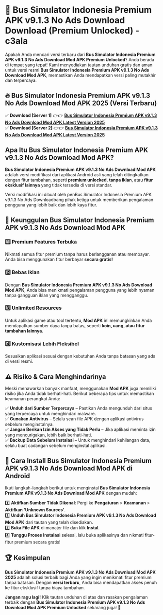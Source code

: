 # 🎯 Bus Simulator Indonesia Premium APK v9.1.3 No Ads Download  Download (Premium Unlocked) -  c3ala

Apakah Anda mencari versi terbaru dari **Bus Simulator Indonesia Premium APK v9.1.3 No Ads Download Mod APK Premium Unlocked**? Anda berada di tempat yang tepat! Kami menyediakan tautan unduhan gratis dan aman untuk versi resmi **Bus Simulator Indonesia Premium APK v9.1.3 No Ads Download Mod APK**, memastikan Anda mendapatkan versi paling mutakhir dan terpercaya.

## 🔥 Bus Simulator Indonesia Premium APK v9.1.3 No Ads Download Mod APK 2025 (Versi Terbaru)

✅ **Download [Server 1]** 👉👉 [**Bus Simulator Indonesia Premium APK v9.1.3 No Ads Download Mod APK Latest Version 2025**](https://momento.my/?title=Bus_Simulator_Indonesia_Premium_APK_v9.1.3_No_Ads_Download)  
✅ **Download [Server 2]** 👉👉 [**Bus Simulator Indonesia Premium APK v9.1.3 No Ads Download Mod APK Latest Version 2025**](https://momento.my/?title=Bus_Simulator_Indonesia_Premium_APK_v9.1.3_No_Ads_Download)  

## Apa Itu Bus Simulator Indonesia Premium APK v9.1.3 No Ads Download Mod APK?

**Bus Simulator Indonesia Premium APK v9.1.3 No Ads Download Mod APK** adalah versi modifikasi dari aplikasi Android asli yang telah ditingkatkan dengan fitur tambahan, seperti **premium unlocked**, **tanpa iklan**, atau **fitur eksklusif lainnya** yang tidak tersedia di versi standar.

Versi modifikasi ini dibuat oleh penBus Simulator Indonesia Premium APK v9.1.3 No Ads Downloadbang pihak ketiga untuk memberikan pengalaman pengguna yang lebih baik dan lebih kaya fitur.

## 🎯 Keunggulan Bus Simulator Indonesia Premium APK v9.1.3 No Ads Download Mod APK

### 1️⃣ Premium Features Terbuka
Nikmati semua fitur premium tanpa harus berlangganan atau membayar. Anda bisa menggunakan fitur berbayar **secara gratis!**

### 2️⃣ Bebas Iklan
Dengan **Bus Simulator Indonesia Premium APK v9.1.3 No Ads Download Mod APK**, Anda bisa menikmati pengalaman pengguna yang lebih nyaman tanpa gangguan iklan yang mengganggu.

### 3️⃣ Unlimited Resources
Untuk aplikasi game atau tool tertentu, **Mod APK** ini memungkinkan Anda mendapatkan sumber daya tanpa batas, seperti **koin, uang, atau fitur tambahan lainnya**.

### 4️⃣ Kustomisasi Lebih Fleksibel
Sesuaikan aplikasi sesuai dengan kebutuhan Anda tanpa batasan yang ada di versi resmi.

## ⚠️ Risiko & Cara Menghindarinya

Meski menawarkan banyak manfaat, menggunakan **Mod APK** juga memiliki risiko jika Anda tidak berhati-hati. Berikut beberapa tips untuk memastikan keamanan perangkat Anda:

✅ **Unduh dari Sumber Terpercaya** – Pastikan Anda mengunduh dari situs yang terpercaya untuk menghindari malware.  
✅ **Gunakan Antivirus** – Selalu scan file APK dengan aplikasi antivirus sebelum menginstalnya.  
✅ **Jangan Berikan Izin Akses yang Tidak Perlu** – Jika aplikasi meminta izin yang mencurigakan, lebih baik berhati-hati.  
✅ **Backup Data Sebelum Instalasi** – Untuk menghindari kehilangan data, selalu buat cadangan sebelum menginstal aplikasi.

## 📌 Cara Install Bus Simulator Indonesia Premium APK v9.1.3 No Ads Download Mod APK di Android

Ikuti langkah-langkah berikut untuk menginstal **Bus Simulator Indonesia Premium APK v9.1.3 No Ads Download Mod APK** dengan mudah:

1️⃣ **Aktifkan Sumber Tidak Dikenal**: Pergi ke **Pengaturan** > **Keamanan** > **Aktifkan 'Unknown Sources'**.  
2️⃣ **Unduh Bus Simulator Indonesia Premium APK v9.1.3 No Ads Download Mod APK** dari tautan yang telah disediakan.  
3️⃣ **Buka File APK** di manajer file dan klik **Instal**.  
4️⃣ **Tunggu Proses Instalasi** selesai, lalu buka aplikasinya dan nikmati fitur-fitur premium secara gratis!

## 🏆 Kesimpulan

**Bus Simulator Indonesia Premium APK v9.1.3 No Ads Download Mod APK 2025** adalah solusi terbaik bagi Anda yang ingin menikmati fitur premium tanpa batasan. Dengan **versi terbaru**, Anda bisa mendapatkan akses penuh ke fitur eksklusif tanpa biaya tambahan.

**Jangan ragu lagi!** Klik tautan unduhan di atas dan rasakan pengalaman terbaik dengan **Bus Simulator Indonesia Premium APK v9.1.3 No Ads Download Mod APK Premium Unlocked** sekarang juga! 🚀
